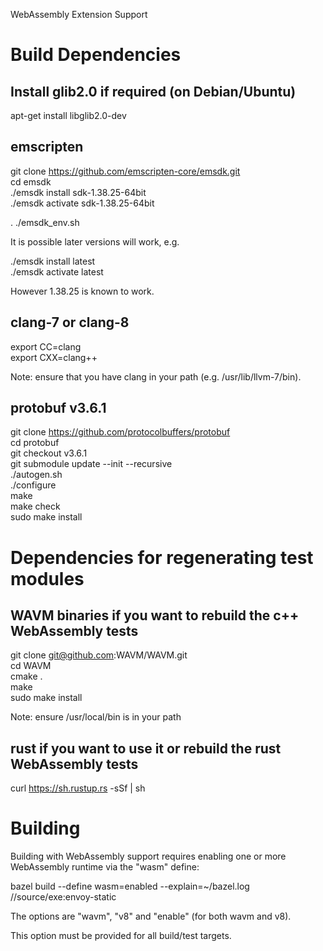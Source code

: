 WebAssembly Extension Support

# Build Dependencies

## Install glib2.0 if required (on Debian/Ubuntu)

apt-get install libglib2.0-dev

## emscripten

git clone https://github.com/emscripten-core/emsdk.git  
cd emsdk  
./emsdk install sdk-1.38.25-64bit  
./emsdk activate sdk-1.38.25-64bit  

. ./emsdk\_env.sh  

It is possible later versions will work, e.g.

./emsdk install latest  
./emsdk activate latest  

However 1.38.25 is known to work.

## clang-7 or clang-8

export CC=clang  
export CXX=clang++  

Note: ensure that you have clang in your path (e.g. /usr/lib/llvm-7/bin).

## protobuf v3.6.1

git clone https://github.com/protocolbuffers/protobuf  
cd protobuf  
git checkout v3.6.1  
git submodule update --init --recursive  
./autogen.sh  
./configure  
make  
make check  
sudo make install  

# Dependencies for regenerating test modules

## WAVM binaries if you want to rebuild the c++ WebAssembly tests

git clone git@github.com:WAVM/WAVM.git  
cd WAVM  
cmake .  
make  
sudo make install  

Note: ensure /usr/local/bin is in your path

## rust if you want to use it or rebuild the rust WebAssembly tests

curl https://sh.rustup.rs -sSf | sh

# Building

Building with WebAssembly support requires enabling one or more WebAssembly runtime via the "wasm" define:

bazel build --define wasm=enabled --explain=~/bazel.log //source/exe:envoy-static

The options are "wavm", "v8" and "enable" (for both wavm and v8).

This option must be provided for all build/test targets.
